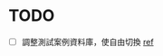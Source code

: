 ﻿# TODO

- [ ] 調整測試案例資料庫，使自由切換 [ref](https://chatgpt.com/share/67297a02-468c-800d-a716-b9b58dcbfb93)
